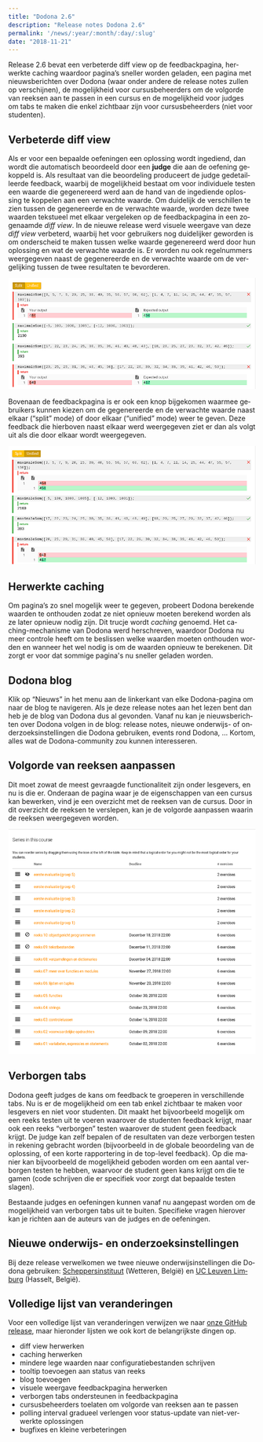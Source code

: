 ```yaml
---
title: "Dodona 2.6"
description: "Release notes Dodona 2.6"
permalink: '/news/:year/:month/:day/:slug'
date: "2018-11-21"
---
```


<NewsHeader :title="$frontmatter.title" :date="$frontmatter.date" lang="nl" />

Release 2.6 bevat een verbeterde diff view op de feedbackpagina, herwerkte caching waardoor pagina’s sneller worden geladen, een pagina met nieuwsberichten over Dodona (waar onder andere de release notes zullen op verschijnen), de mogelijkheid voor cursusbeheerders om de volgorde van reeksen aan te passen in een cursus en de mogelijkheid voor judges om tabs te maken die enkel zichtbaar zijn voor cursusbeheerders (niet voor studenten).

## Verbeterde diff view

Als er voor een bepaalde oefeningen een oplossing wordt ingediend, dan wordt die automatisch beoordeeld door een **judge** die aan de oefening gekoppeld is. Als resultaat van die beoordeling produceert de judge gedetailleerde feedback, waarbij de mogelijkheid bestaat om voor individuele testen een waarde die gegenereerd werd aan de hand van de ingediende oplossing te koppelen aan een verwachte waarde. Om duidelijk de verschillen te zien tussen de gegenereerde en de verwachte waarde, worden deze twee waarden tekstueel met elkaar vergeleken op de feedbackpagina in een zogenaamde _diff view_. In de nieuwe release werd visuele weergave van deze _diff view_ verbeterd, waarbij het voor gebruikers nog duidelijker geworden is om onderscheid te maken tussen welke waarde gegenereerd werd door hun oplossing en wat de verwachte waarde is. Er worden nu ook regelnummers weergegeven naast de gegenereerde en de verwachte waarde om de vergelijking tussen de twee resultaten te bevorderen.

![split diff](./diff-split.png)

Bovenaan de feedbackpagina is er ook een knop bijgekomen waarmee gebruikers kunnen kiezen om de gegenereerde en de verwachte waarde naast elkaar (“split” mode) of door elkaar (“unified” mode) weer te geven. Deze feedback die hierboven naast elkaar werd weergegeven ziet er dan als volgt uit als die door elkaar wordt weergegeven.

![unified diff](./diff-unified.png)

## Herwerkte caching

Om pagina’s zo snel mogelijk weer te gegeven, probeert Dodona berekende waarden te onthouden zodat ze niet opnieuw moeten berekend worden als ze later opnieuw nodig zijn. Dit trucje wordt _caching_ genoemd. Het caching-mechanisme van Dodona werd herschreven, waardoor Dodona nu meer controle heeft om te beslissen welke waarden moeten onthouden worden en wanneer het wel nodig is om de waarden opnieuw te berekenen. Dit zorgt er voor dat sommige pagina's nu sneller geladen worden.

## Dodona blog

Klik op “Nieuws” in het menu aan de linkerkant van elke Dodona-pagina om naar de blog te navigeren. Als je deze release notes aan het lezen bent dan heb je de blog van Dodona dus al gevonden. Vanaf nu kan je nieuwsberichten over Dodona volgen in de blog: release notes, nieuwe onderwijs- of onderzoeksinstellingen die Dodona gebruiken, events rond Dodona, … Kortom, alles wat de Dodona-community zou kunnen interesseren.

## Volgorde van reeksen aanpassen

Dit moet zowat de meest gevraagde functionaliteit zijn onder lesgevers, en nu is die er. Onderaan de pagina waar je de eigenschappen van een cursus kan bewerken, vind je een overzicht met de reeksen van de cursus. Door in dit overzicht de reeksen te verslepen, kan je de volgorde aanpassen waarin de reeksen weergegeven worden.

![reeks volgorde](./series-order.png)

## Verborgen tabs

Dodona geeft judges de kans om feedback te groeperen in verschillende tabs. Nu is er de mogelijkheid om een tab enkel zichtbaar te maken voor lesgevers en niet voor studenten. Dit maakt het bijvoorbeeld mogelijk om een reeks testen uit te voeren waarover de studenten feedback krijgt, maar ook een reeks “verborgen” testen waarover de student geen feedback krijgt. De judge kan zelf bepalen of de resultaten van deze verborgen testen in rekening gebracht worden (bijvoorbeeld in de globale beoordeling van de oplossing, of een korte rapportering in de top-level feedback). Op die manier kan bijvoorbeeld de mogelijkheid geboden worden om een aantal verborgen testen te hebben, waarvoor de student geen kans krijgt om die te gamen (code schrijven die er specifiek voor zorgt dat bepaalde testen slagen).

Bestaande judges en oefeningen kunnen vanaf nu aangepast worden om de mogelijkheid van verborgen tabs uit te buiten. Specifieke vragen hierover kan je richten aan de auteurs van de judges en de oefeningen.

## Nieuwe onderwijs- en onderzoeksinstellingen

Bij deze release verwelkomen we twee nieuwe onderwijsinstellingen die Dodona gebruiken: [Scheppersinstituut](https://www.scheppers-wetteren.be/) (Wetteren, België) en [UC Leuven Limburg](https://www.ucll.be/) (Hasselt, België).  

## Volledige lijst van veranderingen

Voor een volledige lijst van veranderingen verwijzen we naar [onze GitHub release](https://github.com/dodona-edu/dodona/releases/tag/2.6), maar hieronder lijsten we ook kort de belangrijkste dingen op.

*   diff view herwerken
*   caching herwerken
*   mindere lege waarden naar configuratiebestanden schrijven
*   tooltip toevoegen aan status van reeks
*   blog toevoegen
*   visuele weergave feedbackpagina herwerken
*   verborgen tabs ondersteunen in feedbackpagina
*   cursusbeheerders toelaten om volgorde van reeksen aan te passen
*   polling interval gradueel verlengen voor status-update van niet-verwerkte oplossingen
*   bugfixes en kleine verbeteringen
